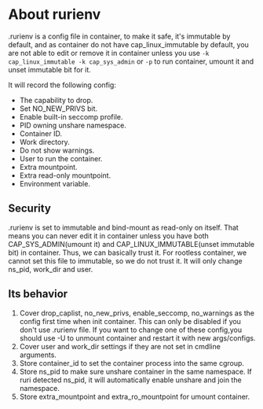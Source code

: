 # About rurienv

.rurienv is a config file in container, to make it safe, it's immutable by default, and as container do not have cap_linux_immutable by default, you are not able to edit or remove it in container unless you use `-k cap_linux_immutable -k cap_sys_admin` or `-p` to run container, umount it and unset immutable bit for it.

It will record the following config:

- The capability to drop.
- Set NO_NEW_PRIVS bit.
- Enable built-in seccomp profile.
- PID owning unshare namespace.
- Container ID.
- Work directory.
- Do not show warnings.
- User to run the container.
- Extra mountpoint.
- Extra read-only mountpoint.
- Environment variable.

## Security

.rurienv is set to immutable and bind-mount as read-only on itself. That means you can never edit it in container unless you have both CAP_SYS_ADMIN(umount it) and CAP_LINUX_IMMUTABLE(unset immutable bit) in container. Thus, we can basically trust it.
For rootless container, we cannot set this file to immutable, so we do not trust it.
It will only change ns_pid, work_dir and user.

## Its behavior

1. Cover drop_caplist, no_new_privs, enable_seccomp, no_warnings as the config first time when init container. This can only be disabled if you don't use .rurienv file. If you want to change one of these config,you should use -U to unmount container and restart it with new args/configs.
2. Cover user and work_dir settings if they are not set in cmdline arguments.
3. Store container_id to set the container process into the same cgroup.
4. Store ns_pid to make sure unshare container in the same namespace. If ruri detected ns_pid, it will automatically enable unshare and join the namespace.
5. Store extra_mountpoint and extra_ro_mountpoint for umount container.
